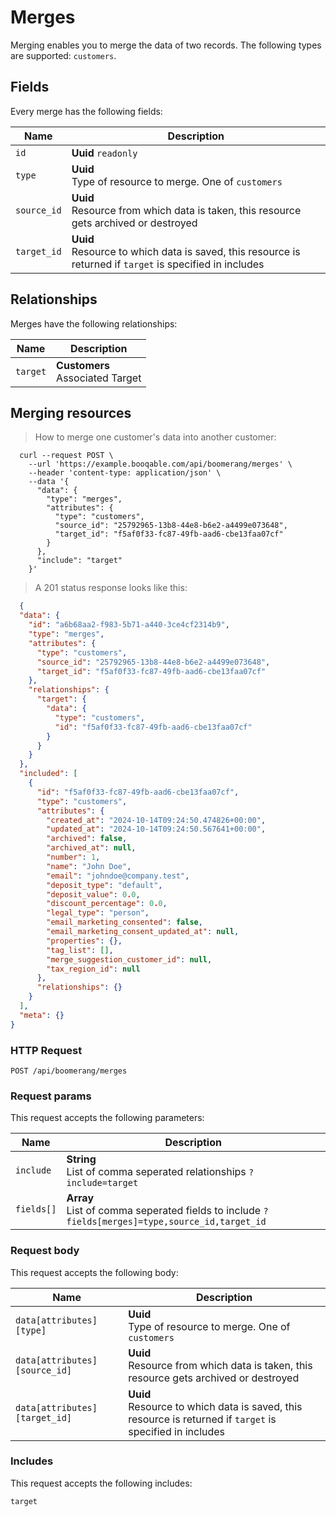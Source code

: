 # Merges

Merging enables you to merge the data of two records. The following types are supported: `customers`.

## Fields
Every merge has the following fields:

Name | Description
-- | --
`id` | **Uuid** `readonly`<br>
`type` | **Uuid** <br>Type of resource to merge. One of `customers`
`source_id` | **Uuid** <br>Resource from which data is taken, this resource gets archived or destroyed
`target_id` | **Uuid** <br>Resource to which data is saved, this resource is returned if `target` is specified in includes


## Relationships
Merges have the following relationships:

Name | Description
-- | --
`target` | **Customers** <br>Associated Target


## Merging resources



> How to merge one customer's data into another customer:

```shell
  curl --request POST \
    --url 'https://example.booqable.com/api/boomerang/merges' \
    --header 'content-type: application/json' \
    --data '{
      "data": {
        "type": "merges",
        "attributes": {
          "type": "customers",
          "source_id": "25792965-13b8-44e8-b6e2-a4499e073648",
          "target_id": "f5af0f33-fc87-49fb-aad6-cbe13faa07cf"
        }
      },
      "include": "target"
    }'
```

> A 201 status response looks like this:

```json
  {
  "data": {
    "id": "a6b68aa2-f983-5b71-a440-3ce4cf2314b9",
    "type": "merges",
    "attributes": {
      "type": "customers",
      "source_id": "25792965-13b8-44e8-b6e2-a4499e073648",
      "target_id": "f5af0f33-fc87-49fb-aad6-cbe13faa07cf"
    },
    "relationships": {
      "target": {
        "data": {
          "type": "customers",
          "id": "f5af0f33-fc87-49fb-aad6-cbe13faa07cf"
        }
      }
    }
  },
  "included": [
    {
      "id": "f5af0f33-fc87-49fb-aad6-cbe13faa07cf",
      "type": "customers",
      "attributes": {
        "created_at": "2024-10-14T09:24:50.474826+00:00",
        "updated_at": "2024-10-14T09:24:50.567641+00:00",
        "archived": false,
        "archived_at": null,
        "number": 1,
        "name": "John Doe",
        "email": "johndoe@company.test",
        "deposit_type": "default",
        "deposit_value": 0.0,
        "discount_percentage": 0.0,
        "legal_type": "person",
        "email_marketing_consented": false,
        "email_marketing_consent_updated_at": null,
        "properties": {},
        "tag_list": [],
        "merge_suggestion_customer_id": null,
        "tax_region_id": null
      },
      "relationships": {}
    }
  ],
  "meta": {}
}
```

### HTTP Request

`POST /api/boomerang/merges`

### Request params

This request accepts the following parameters:

Name | Description
-- | --
`include` | **String** <br>List of comma seperated relationships `?include=target`
`fields[]` | **Array** <br>List of comma seperated fields to include `?fields[merges]=type,source_id,target_id`


### Request body

This request accepts the following body:

Name | Description
-- | --
`data[attributes][type]` | **Uuid** <br>Type of resource to merge. One of `customers`
`data[attributes][source_id]` | **Uuid** <br>Resource from which data is taken, this resource gets archived or destroyed
`data[attributes][target_id]` | **Uuid** <br>Resource to which data is saved, this resource is returned if `target` is specified in includes


### Includes

This request accepts the following includes:

`target`





